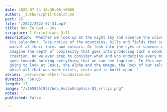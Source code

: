 ```yaml
---
date: 2022-07-24 10:30:00 +0000
author: _authors/phil-boalch.md
part: 15
file: "/2022/2022-07-31.mp3"
title: Not To Bad - Joy
scripture: 1 Corinthians 3:11
description: 'Whether we look up at the night sky and observe the universe in all
  its splendour. Take notice of the mountains, hills and fields that surround us and
  marvel at their forms and colours. Or look into the eyes of someone we love and
  imagine the depth of complexity that goes into producing such a wondrous and beautiful
  creation. Do we ever stop to consider what and who underpins every molecule that
  goes towards holding everything that we can see together. In this message we are
  going to look at Jesus, the Alpha and the Omega, the Rock of our salvation upon
  which all that was made exists, rests and is built upon. '
series: _series/no-other-foundation.md
duration: '56:05'
length: 17
image: "/v1659361957/Web_AudioGraphics-03_srlryc.png"
notes: ''
published: false

---
```

